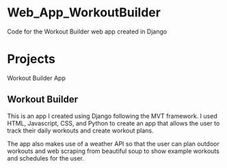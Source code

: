 # Web_App_WorkoutBuilder
 Code for the Workout Builder web app created in Django 
 
# Projects
Workout Builder App

## Workout Builder
This is an app I created using Django following the MVT framework. I used HTML, Javascript, CSS, and Python to create an app that allows the user to track their daily workouts and create workout plans.

The app also makes use of a weather API so that the user can plan outdoor workouts and web scraping from beautiful soup to show example workouts and schedules for the user. 
